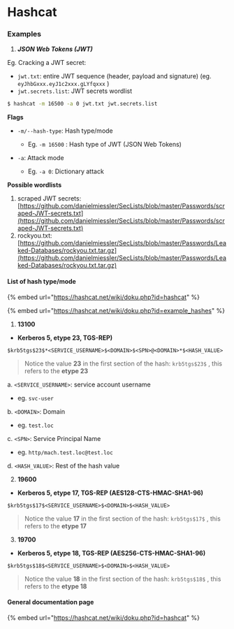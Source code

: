 # Hashcat

### Examples

1. _**JSON Web Tokens (JWT)**_

Eg. Cracking a JWT secret:

* `jwt.txt`: entire JWT sequence (header, payload and signature) (eg. `eyJhbGxxx.eyJ1c2xxx.gLYfqxxx` )
* `jwt.secrets.list`: JWT secrets wordlist

```bash
$ hashcat -m 16500 -a 0 jwt.txt jwt.secrets.list
```

**Flags**

* `-m/--hash-type`: Hash type/mode
  * Eg. `-m 16500` : Hash type of JWT (JSON Web Tokens)
*   `-a`: Attack mode

    * Eg. `-a 0`: Dictionary attack



**Possible wordlists**

1. scraped JWT secrets: [https://github.com/danielmiessler/SecLists/blob/master/Passwords/scraped-JWT-secrets.txt](https://github.com/danielmiessler/SecLists/blob/master/Passwords/scraped-JWT-secrets.txt)
2. rockyou.txt: [https://github.com/danielmiessler/SecLists/blob/master/Passwords/Leaked-Databases/rockyou.txt.tar.gz](https://github.com/danielmiessler/SecLists/blob/master/Passwords/Leaked-Databases/rockyou.txt.tar.gz)

#### List of hash type/mode

{% embed url="https://hashcat.net/wiki/doku.php?id=hashcat" %}

{% embed url="https://hashcat.net/wiki/doku.php?id=example_hashes" %}



1. **13100**&#x20;

* **Kerberos 5, etype 23, TGS-REP)**

```
$krb5tgs$23$*<SERVICE_USERNAME>$<DOMAIN>$<SPN>@<DOMAIN>*$<HASH_VALUE>
```

> Notice the value **23** in the first section of the hash: `krb5tgs$23$` , this refers to the **etype 23**

a. `<SERVICE_USERNAME>`: service account username

* eg. `svc-user`

b. `<DOMAIN>`: Domain

* eg. `test.loc`

c. `<SPN>`: Service Principal Name

* eg. `http/mach.test.loc@test.loc`

d. `<HASH_VALUE>`: Rest of the hash value



2. **19600**&#x20;

* **Kerberos 5, etype 17, TGS-REP (AES128-CTS-HMAC-SHA1-96)**

```
$krb5tgs$17$<SERVICE_USERNAME>$<DOMAIN>$<HASH_VALUE>
```

> Notice the value **17** in the first section of the hash: `krb5tgs$17$` , this refers to the **etype 17**



3. **19700**&#x20;

* **Kerberos 5, etype 18, TGS-REP (AES256-CTS-HMAC-SHA1-96)**

```
$krb5tgs$18$<SERVICE_USERNAME>$<DOMAIN>$<HASH_VALUE>
```

> Notice the value **18** in the first section of the hash: `krb5tgs$18$` , this refers to the **etype 18**

#### General documentation page&#x20;

{% embed url="https://hashcat.net/wiki/doku.php?id=hashcat" %}
